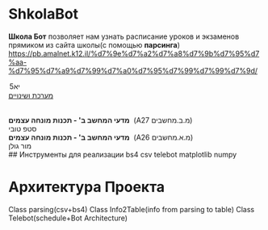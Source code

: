 # ShkolaBot
**Школа Бот** позволяет нам узнать расписание уроков и экзаменов прямиком из сайта школы(с помощью **парсинга**)
https://pb.amalnet.k12.il/%d7%9e%d7%a2%d7%a8%d7%9b%d7%95%d7%aa-%d7%95%d7%a9%d7%99%d7%a0%d7%95%d7%99%d7%99%d7%9d/
<option selected="selected" value="578">יא5</option>
<a id="dnn_ctr1300_TimeTableView_btnChangesTable" class="HeaderTitle" href="javascript:__doPostBack('dnn$ctr1300$TimeTableView$btnChangesTable','')">מערכת ושינויים</a>
<td class="TTCell" nowrap="">
				<table width="100%"></table><div class="TTLesson"><b>מדעי המחשב ב' - תכנות מונחה עצמים</b>&nbsp;&nbsp;(A27 מ.ב.מחשבים)<br>סטפ טובי</div><div class="TTLesson"><b>מדעי המחשב ב' - תכנות מונחה עצמים</b>&nbsp;&nbsp;(A26 מ.א.מחשבים)<br>מור גולן</div>
			</td>
## Инструменты для реализации
bs4
csv
telebot
matplotlib
numpy

# Архитектура Проекта 
Class parsing(csv+bs4)
Class Info2Table(info from parsing to table)
Class Telebot(schedule+Bot Architecture)
